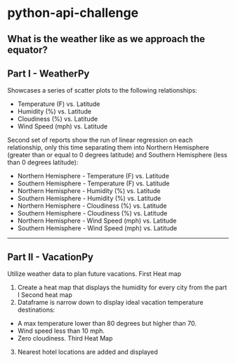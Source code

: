 # python-api-challenge
What is the weather like as we approach the equator?
----------------------------------------------
## Part I - WeatherPy
Showcases a series of scatter plots to the following relationships:
* Temperature (F) vs. Latitude
* Humidity (%) vs. Latitude
* Cloudiness (%) vs. Latitude
* Wind Speed (mph) vs. Latitude

Second set of reports show the run of linear regression on each relationship, only this time separating them into Northern Hemisphere (greater than or equal to 0 degrees latitude) and Southern Hemisphere (less than 0 degrees latitude):
* Northern Hemisphere - Temperature (F) vs. Latitude
* Southern Hemisphere - Temperature (F) vs. Latitude
* Northern Hemisphere - Humidity (%) vs. Latitude
* Southern Hemisphere - Humidity (%) vs. Latitude
* Northern Hemisphere - Cloudiness (%) vs. Latitude
* Southern Hemisphere - Cloudiness (%) vs. Latitude
* Northern Hemisphere - Wind Speed (mph) vs. Latitude
* Southern Hemisphere - Wind Speed (mph) vs. Latitude
-------------------------------------------------------------------
## Part II - VacationPy
Utilize weather data to plan future vacations.
First Heat map
1. Create a heat map that displays the humidity for every city from the part I
Second heat map
2. Dataframe is narrow down to display ideal vacation temperature destinations:
* A max temperature lower than 80 degrees but higher than 70.
* Wind speed less than 10 mph.
* Zero cloudiness.
Third Heat Map
3. Nearest hotel locations are added and displayed 
